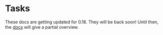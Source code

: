 # Tasks

These docs are getting updated for 0.18. They will be back soon! Until then, the [docs](http://package.elm-lang.org/packages/elm-lang/core/4.0.0/Task) will give a partial overview.